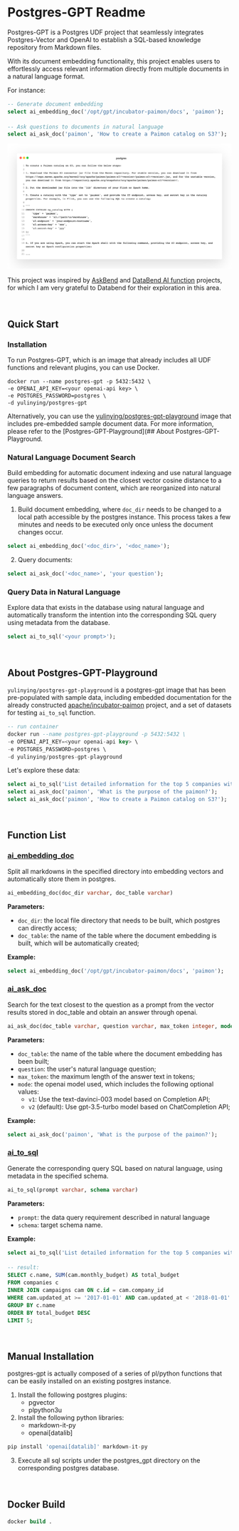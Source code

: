 # Postgres-GPT Readme

Postgres-GPT is a Postgres UDF project that seamlessly integrates Postgres-Vector and OpenAI to establish a SQL-based knowledge repository from Markdown files.

With its document embedding functionality, this project enables users to effortlessly access relevant information directly from multiple documents in a natural language format.

For instance:

```sql
-- Generate document embedding
select ai_embedding_doc('/opt/gpt/incubator-paimon/docs', 'paimon');

-- Ask questions to documents in natural language 
select ai_ask_doc('paimon', 'How to create a Paimon catalog on S3?');
```

![Untitled](./asset/preview.jpeg)

This project was inspired by [AskBend](https://github.com/datafuselabs/askbend) and [DataBend AI function](https://databend.rs/doc/sql-functions/ai-functions/) projects, for which I am very grateful to Databend for their exploration in this area.

<br/>

## Quick Start

### Installation

To run Postgres-GPT, which is an image that already includes all UDF functions and relevant plugins, you can use Docker.

```other
docker run --name postgres-gpt -p 5432:5432 \
-e OPENAI_API_KEY=<your openai-api key> \
-e POSTGRES_PASSWORD=postgres \
-d yulinying/postgres-gpt
```

Alternatively, you can use the [yulinying/postgres-gpt-playground](https://hub.docker.com/repository/docker/yulinying/postgres-gpt-playground) image that includes pre-embedded sample document data. For more information, please refer to the [Postgres-GPT-Playground](## About Postgres-GPT-Playground.


### Natural Language Document Search

Build embedding for automatic document indexing and use natural language queries to return results based on the closest vector cosine distance to a few paragraphs of document content, which are reorganized into natural language answers.

1. Build document embedding, where `doc_dir` needs to be changed to a local path accessible by the postgres instance. This process takes a few minutes and needs to be executed only once unless the document changes occur.

```sql
select ai_embedding_doc('<doc_dir>', '<doc_name>');
```

2. Query documents:

```sql
select ai_ask_doc('<doc_name>', 'your question');
```


### Query Data in Natural Language

Explore data that exists in the database using natural language and automatically transform the intention into the corresponding SQL query using metadata from the database.

```sql
select ai_to_sql('<your prompt>');
```

<br/>

## About Postgres-GPT-Playground

`yulinying/postgres-gpt-playground` is a postgres-gpt image that has been pre-populated with sample data, including embedded documentation for the already constructed [apache/incubator-paimon](https://paimon.apache.org/docs/master/) project, and a set of datasets for testing `ai_to_sql` function.

```sql
-- run container
docker run --name postgres-gpt-playground -p 5432:5432 \
-e OPENAI_API_KEY=<your openai-api key> \
-e POSTGRES_PASSWORD=postgres \
-d yulinying/postgres-gpt-playground
```

Let's explore these data:

```sql
select ai_to_sql('List detailed information for the top 5 companies with the highest event budgets in 2017');
select ai_ask_doc('paimon', 'What is the purpose of the paimon?');
select ai_ask_doc('paimon', 'How to create a Paimon catalog on S3?');
```

<br/>

## Function List

### [ai_embedding_doc](postgres_gpt/ai_embedding_doc.sql)

Split all markdowns in the specified directory into embedding vectors and automatically store them in postgres.

```sql
ai_embedding_doc(doc_dir varchar, doc_table varchar)
```

**Parameters:**

   - `doc_dir`: the local file directory that needs to be built, which postgres can directly access;
   - `doc_table`: the name of the table where the document embedding is built, which will be automatically created;

**Example:**

```sql
select ai_embedding_doc('/opt/gpt/incubator-paimon/docs', 'paimon');
```

### [ai_ask_doc](postgres_gpt/ai_ask_doc.sql)

Search for the text closest to the question as a prompt from the vector results stored in doc_table and obtain an answer through openai.

```sql
ai_ask_doc(doc_table varchar, question varchar, max_token integer, mode varchar )
```

**Parameters:**

- `doc_table`: the name of the table where the document embedding has been built;
- `question`: the user's natural language question;
- `max_token`: the maximum length of the answer text in tokens;
- `mode`: the openai model used, which includes the following optional values:
   - `v1`: Use the text-davinci-003 model based on Completion API;
   - `v2` (default): Use gpt-3.5-turbo model based on ChatCompletion API;

**Example:**

```sql
select ai_ask_doc('paimon', 'What is the purpose of the paimon?');
```


### [ai_to_sql](postgres_gpt/ai_to_sql.sql)

Generate the corresponding query SQL based on natural language, using metadata in the specified schema.

```sql
ai_to_sql(prompt varchar, schema varchar)
```

**Parameters:**

- `prompt`: the data query requirement described in natural language
- `schema`: target schema name.

**Example:**

```sql
select ai_to_sql('List detailed information for the top 5 companies with the highest event budgets in 2017');

-- result:
SELECT c.name, SUM(cam.monthly_budget) AS total_budget
FROM companies c
INNER JOIN campaigns cam ON c.id = cam.company_id
WHERE cam.updated_at >= '2017-01-01' AND cam.updated_at < '2018-01-01'
GROUP BY c.name
ORDER BY total_budget DESC
LIMIT 5;
```

<br/>

## Manual Installation

postgres-gpt is actually composed of a series of pl/python functions that can be easily installed on an existing postgres instance.

1. Install the following postgres plugins:
   - pgvector
   - plpython3u
2. Install the following python libraries:
   - markdown-it-py
   - openai[datalib]

```sql
pip install 'openai[datalib]' markdown-it-py
```

3. Execute all sql scripts under the postgres_gpt directory on the corresponding postgres database.

<br/>

## Docker Build

```sql
docker build .
```

